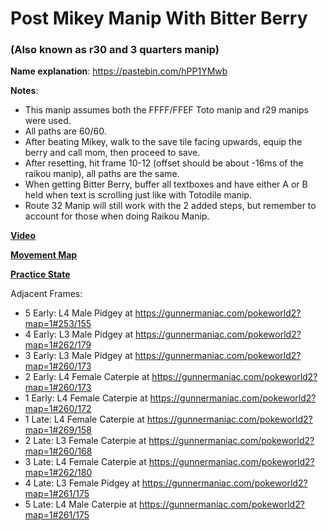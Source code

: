 # Post Mikey Manip With Bitter Berry
### (Also known as r30 and 3 quarters manip)

**Name explanation**: https://pastebin.com/hPP1YMwb
 
**Notes**:
  - This manip assumes both the FFFF/FFEF Toto manip and r29 manips were used.
  - All paths are 60/60.
  - After beating Mikey, walk to the save tile facing upwards, equip the berry and call mom, then proceed to save.
  - After resetting, hit frame 10-12 (offset should be about -16ms of the raikou manip), all paths are the same.
  - When getting Bitter Berry, buffer all textboxes and have either A or B held when text is scrolling just like with Totodile manip.
  - Route 32 Manip will still work with the 2 added steps, but remember to account for those when doing Raikou Manip.

[**Video**](https://youtu.be/9jxV3fKaIdQ)

[**Movement Map**](https://gunnermaniac.com/pokeworld2?map=1#264/185/ULLUUUUA+UUULUUUULUUA+UUURRRRRRRUUUUUUUUURRURRRUA+UUUULLLLLLLLLLLLLLLLUDDDDLLLUA+LULLA+L)

[**Practice State**](https://cdn.discordapp.com/attachments/454258641134944259/715335055928590336/r30_bitter_berry.gqs)

Adjacent Frames:
  - 5 Early: L4 Male Pidgey at https://gunnermaniac.com/pokeworld2?map=1#253/155
  - 4 Early: L3 Male Pidgey at https://gunnermaniac.com/pokeworld2?map=1#262/179
  - 3 Early: L3 Male Pidgey at https://gunnermaniac.com/pokeworld2?map=1#260/173
  - 2 Early: L4 Female Caterpie at https://gunnermaniac.com/pokeworld2?map=1#260/173
  - 1 Early: L4 Female Caterpie at https://gunnermaniac.com/pokeworld2?map=1#260/172
  - 1 Late:  L4 Female Caterpie at https://gunnermaniac.com/pokeworld2?map=1#269/158
  - 2 Late:  L3 Female Caterpie at https://gunnermaniac.com/pokeworld2?map=1#260/168
  - 3 Late:  L4 Female Caterpie at https://gunnermaniac.com/pokeworld2?map=1#262/180
  - 4 Late:  L3 Female Pidgey at https://gunnermaniac.com/pokeworld2?map=1#261/175
  - 5 Late:  L4 Male Caterpie at https://gunnermaniac.com/pokeworld2?map=1#261/175